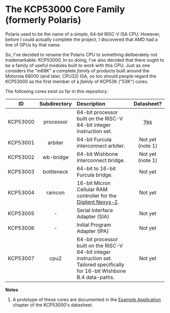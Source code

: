 # The KCP53000 Core Family (formerly Polaris)

Polaris used to be the name of a simple, 64-bit RISC-V ISA CPU.
However, before I could actually complete the project,
I discovered that AMD had a line of GPUs by that name.

So, I've decided to rename the Polaris CPU to something deliberately not trademarkable: KCP53000.
In so doing, I've also decided that there ought to be a family of useful modules built to work with this CPU.
Just as one considers the "m68K" a complete *family* of products built around the Motorola 68000 (and later, CPU32) ISA,
so too should people regard the KCP53000 as the first member of a *family* of KCP53K ("53K") cores.

The following cores exist so far in this repository:

|ID|Subdirectory|Description|Datasheet?|
|:-:|:-:|:--|:-:|
|KCP53000|processor|64-bit processor built on the RISC-V 64-bit integer instruction set.|[Yes](processor/docs/SUMMARY.md)|
|KCP53001|arbiter|64-bit Furcula interconnect arbiter.|Not yet (note 1)|
|KCP53002|wb-bridge|64-bit Wishbone interconnect bridge.|Not yet (note 1)|
|KCP53003|bottleneck|64-bit to 16-bit Furcula bridge.|Not yet|
|KCP53004|ramcon|16-bit Micron Cellular RAM controller for the [Digilent Nexys-2](http://store.digilentinc.com/nexys-2-spartan-3e-fpga-trainer-board-retired-see-nexys-4-ddr/).|Not yet|
|KCP53005|-|Serial Interface Adapter (SIA)|Not yet|
|KCP53006|-|Initial Program Adapter (IPA)|Not yet|
|KCP53007|cpu2|64-bit processor built on the RISC-V 64-bit integer instruction set.  Tailored specifically for 16-bit Wishbone B.4 data-paths.|Not yet|

**Notes**

1. A prototype of these cores are documented in the [Example Application](processor/docs/example.md) chapter of the KCP53000's datasheet.

